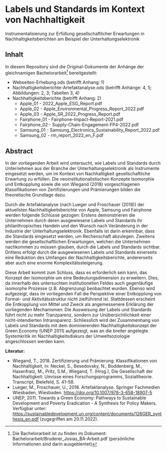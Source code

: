# Labels und Standards im Kontext von Nachhaltigkeit

Instrumentalisierung zur Erfüllung gesellschaftlicher Erwartungen in Nachhaltigkeitsberichten am Beispiel der Unterhaltungselektronik

## Inhalt

In diesem Repository sind die Original-Dokumente der Anhänge der gleichnamigen Bachelorarbeit[^1] bereitgestellt:

- Webseiten-Erhebung.ods (betrifft Anhang: 1)
- Nachhaltigkeitsberichte-Artefaktanalyse.ods (betrifft Anhänge: 4, 5; Abbildungen: 2, 3; Tabellen 3, 4)
- Nachhaltigkeitsberichte (betrifft Anhang: 2)
	+ Apple_01 - 2022_Apple_ESG_Report.pdf
	+ Apple_02 - Apple_Environmental_Progress_Report_2022.pdf
	+ Apple_03 - Apple_SR_2022_Progress_Report.pdf
	+ Fairphone_01 - Fairphone-Impact-Report-2021.pdf
	+ Fairphone_02 - Supply-Chain-Engagement-FP4-2022.pdf
	+ Samsung_01 - Samsung_Electronics_Sustainability_Report_2022.pdf
	+ Samsung_02 - rm_report_2022_en_F.pdf
	
## Abstract

In der vorliegenden Arbeit wird untersucht, wie Labels und Standards durch Unternehmen aus der Branche der Unterhaltungselektronik als Instrumente eingesetzt werden, um im Kontext von Nachhaltigkeit gesellschaftliche Erwartung zu erfüllen. Die neoinstitutionalistischen Konzepte Isomorphie und Entkopplung sowie die von Wiegand (2018) vorgeschlagenen Klassifikationen von Zertifizierungen und Prämierungen bilden die theoretische Grundlage dazu.

Durch die Artefaktanalyse (nach Lueger und Froschauer (2018)) der aktuellsten Nachhaltigkeitsberichte von Apple, Samsung und Fairphone werden folgende Schlüsse gezogen: Erstens demonstrieren die Unternehmen durch deren ausgewiesene Labels und Standards ihr philanthropisches Handeln und den Wunsch nach Veränderung in der Industrie der Unterhaltungselektronik. Ebenfalls ist darin erkennbar, dass die Standards eingesetzt werden, um Rechenschaft abzulegen. Zweitens werden die gesellschaftlichen Erwartungen, welchen die Unternehmen nachkommen zu müssen glauben, durch die Labels und Standards sichtbar. Drittens erfolgt durch die ausgewiesenen Labels und Standards einerseits eine Reduktion des Umfanges der Nachhaltigkeitsberichte, andererseits aber auch eine enorme Komplexitätssteigerung. 

Diese Arbeit kommt zum Schluss, dass es erforderlich sein kann, das Konzept der Isomorphie um eine Bedeutungsdimension zu erweitern. Dies, da innerhalb des untersuchten institutionellen Feldes auch gegenläufige isomorphe Prozesse (z.B. Abgrenzung) beobachtet wurden. Ebenso wird aufgezeigt, dass im vorliegenden Fall die Perspektive einer Entkopplung von Formal- und Aktivitätsstruktur nicht zielführend ist. Stattdessen erscheint die Entkopplung von Mittel und Zweck als angemessenere Erklärung der vorliegenden Mechanismen: Die Ausweisung der Labels und Standards führt nicht zu mehr Tranzparenz, sondern zur Unübersichtlichkeit einer nicht-intendierten Intransparenz. Schliesslich wird der Zusammenhang von Labels und Standards mit dem dominierenden Nachhaltigkeitskonzept der Green Economy (UNEP 2011) aufgezeigt, was an die breiter angelegte Systemkritik im Nachhaltigkeitsdiskurs der Umweltsoziologie angeschlossen werden kann.

**Literatur:**

- Wiegand, T., 2018. Zertifizierung und Prämierung: Klassifikationen von Nachhaltigkeit, in: Neckel, S., Besedovsky, N., Boddenberg, M., Hasenfratz, M., Pritz, S.M., Wiegand, T. (Hrsg.), Die Gesellschaft der Nachhaltigkeit: Umrisse eines Forschungsprogramms, Sozialtheorie. Transcript, Bielefeld, S. 41–58.
- Lueger, M., Froschauer, U., 2018. Artefaktanalyse. Springer Fachmedien Wiesbaden, Wiesbaden. https://doi.org/10.1007/978-3-658-18907-5
- UNEP, 2011. Towards a Green Economy: Pathways to Sustainable Development and Poverty Eradication - A Synthesis for Policy Makers. Verfügbar unter: https://sustainabledevelopment.un.org/content/documents/126GER_synthesis_en.pdf (zugegriffen am 20.11.2022).




[^1]: Die Bachelorarbeit ist zu finden im Dokument: Bachelorarbeit/Bruderer_Josias_BA-Arbeit.pdf (persönliche Informationen sind darin ausgeblentet)